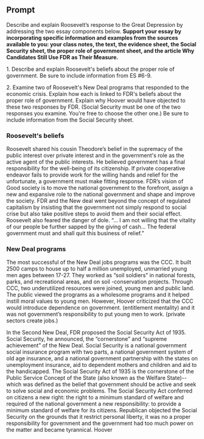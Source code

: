 ## Prompt
Describe and explain Roosevelt’s response to the Great Depression by addressing the two essay components below.
**Support your essay by incorporating specific information and examples from the sources available to you:  your class notes, the text, the evidence sheet, the Social Security sheet, the proper role of government sheet, and the article Why Candidates Still Use FDR as Their Measure.**

1\. Describe and explain Roosevelt's beliefs about the proper role of government. Be sure to include information from ES #6-9.

2\. Examine two of Roosevelt's New Deal programs that responded to the economic crisis. Explain how each is linked to FDR's beliefs about the proper role of government.  Explain why Hoover would have objected to these two responses by FDR.  (Social Security must be one of the two responses you examine.  You're free to choose the other one.)  Be sure to include information from the Social Security sheet.

### Roosevelt's beliefs
Roosevelt shared his cousin Theodore’s belief in the supremacy of the public interest over private interest and in the government's role as the active agent of the public interests. He believed government has a final responsibility for the well-being of its citizenship. If private cooperative endeavor fails to provide work for the willing hands and relief for the unfortunate, a government must make fitting response. FDR’s vision of Good society is to move the national government to the forefront, assign a new and expansive role to the national government and shape and improve the society. FDR and the New deal went beyond the concept of regulated capitalism by insisting that the government not simply respond to social crise but also take positive steps to avoid them and their social effect.
Roosevelt also feared the danger of dole. “... I am not willing that the vitality of our people be further sapped by the giving of cash… The federal government must and shall quit this business of relief.”

### New Deal programs
The most successful of the New Deal jobs programs was the CCC. It built 2500 camps to house up to half a million unemployed, unmarried young men ages between 17-27. They worked as “soil soldiers” in national forests, parks, and recreational areas, and on soil -conservation projects. Through CCC, two underutilized resources were joined, young men and public land. The public viewed the programs as a wholesome programs and it helped instill moral values to young men. However, Hoover criticized that the CCC would introduce dependence on government. (entitlement mentality) and it was not government’s responsibility to put young men to work. (private sectors create jobs.)

In the Second New Deal, FDR proposed the Social Security Act of 1935.  Social Security, he announced, the “cornerstone” and “supreme achievement” of the New Deal. Social Security is a national government social insurance program with two parts, a national government system of old age insurance, and a national government partnership with the states on unemployment insurance, aid to dependent mothers and children and aid to the handicapped. The Social Security Act of 1935 is the cornerstone of the Public Service Concept of the State (also known as the Welfare State)--which was defined as the belief that government should be active and seek to solve social and economic problems. The Social Security Act conferred on citizens a new right: the right to a minimum standard of welfare and required of the national government a new responsibility: to provide a minimum standard of welfare for its citizens.
Republican objected the Social Security on the grounds that it restrict personal liberty, it was no a proper responsibility for government and the government had too much power on the matter and became tyrannical. Hoover
